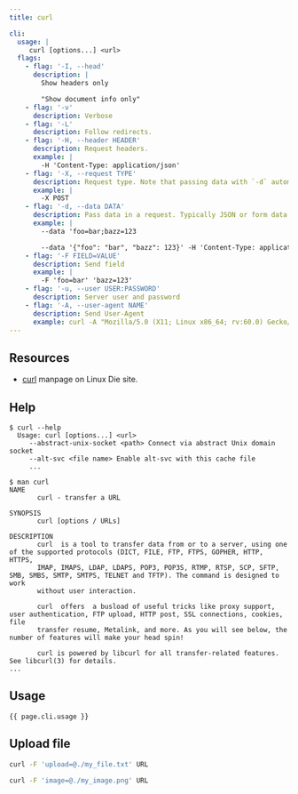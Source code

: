 ```yaml
---
title: curl

cli:
  usage: |
     curl [options...] <url>
  flags:
    - flag: '-I, --head'
      description: |
        Show headers only

        "Show document info only"
    - flag: '-v'
      description: Verbose
    - flag: '-L'
      description: Follow redirects.
    - flag: '-H, --header HEADER'
      description: Request headers.
      example: |
        -H 'Content-Type: application/json'
    - flag: '-X, --request TYPE'
      description: Request type. Note that passing data with `-d` automatically generates a POST.
      example: |
        -X POST
    - flag: '-d, --data DATA'
      description: Pass data in a request. Typically JSON or form data in a POST.
      example: |
        --data 'foo=bar;bazz=123

        --data '{"foo": "bar", "bazz": 123}' -H 'Content-Type: application/json'
    - flag: '-F FIELD=VALUE'
      description: Send field
      example: |
        -F 'foo=bar' 'bazz=123'
    - flag: '-u, --user USER:PASSWORD'
      description: Server user and password
    - flag: '-A, --user-agent NAME'
      description: Send User-Agent
      example: curl -A "Mozilla/5.0 (X11; Linux x86_64; rv:60.0) Gecko/20100101 Firefox/81.0" https://example.com/"
---
```



## Resources

- [curl](https://linux.die.net/man/1/curl) manpage on Linux Die site.


## Help

```console
$ curl --help
  Usage: curl [options...] <url>
     --abstract-unix-socket <path> Connect via abstract Unix domain socket
     --alt-svc <file name> Enable alt-svc with this cache file
     ...
```

```console
$ man curl
NAME
       curl - transfer a URL

SYNOPSIS
       curl [options / URLs]

DESCRIPTION
       curl  is a tool to transfer data from or to a server, using one of the supported protocols (DICT, FILE, FTP, FTPS, GOPHER, HTTP, HTTPS,
       IMAP, IMAPS, LDAP, LDAPS, POP3, POP3S, RTMP, RTSP, SCP, SFTP, SMB, SMBS, SMTP, SMTPS, TELNET and TFTP). The command is designed to work
       without user interaction.

       curl  offers  a busload of useful tricks like proxy support, user authentication, FTP upload, HTTP post, SSL connections, cookies, file
       transfer resume, Metalink, and more. As you will see below, the number of features will make your head spin!

       curl is powered by libcurl for all transfer-related features. See libcurl(3) for details.
...
```


## Usage

```
{{ page.cli.usage }}
```


## Upload file

```sh
curl -F 'upload=@./my_file.txt' URL
```


```sh
curl -F 'image=@./my_image.png' URL
```
